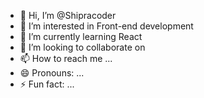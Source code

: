 - 👋 Hi, I’m @Shipracoder
- 👀 I’m interested in Front-end development
- 🌱 I’m currently learning React
- 💞️ I’m looking to collaborate on 
- 📫 How to reach me ...
- 😄 Pronouns: ...
- ⚡ Fun fact: ...

<!---
Shipracoder/Shipracoder is a ✨ special ✨ repository because its `README.md` (this file) appears on your GitHub profile.
You can click the Preview link to take a look at your changes.
--->
